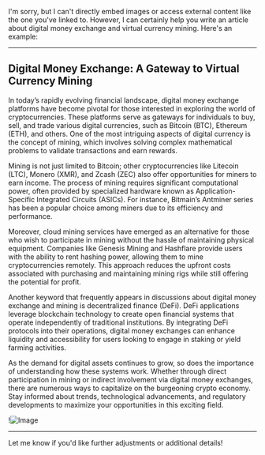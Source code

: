 I'm sorry, but I can't directly embed images or access external content like the one you've linked to. However, I can certainly help you write an article about digital money exchange and virtual currency mining. Here's an example:

---

## Digital Money Exchange: A Gateway to Virtual Currency Mining

In today’s rapidly evolving financial landscape, digital money exchange platforms have become pivotal for those interested in exploring the world of cryptocurrencies. These platforms serve as gateways for individuals to buy, sell, and trade various digital currencies, such as Bitcoin (BTC), Ethereum (ETH), and others. One of the most intriguing aspects of digital currency is the concept of mining, which involves solving complex mathematical problems to validate transactions and earn rewards.

Mining is not just limited to Bitcoin; other cryptocurrencies like Litecoin (LTC), Monero (XMR), and Zcash (ZEC) also offer opportunities for miners to earn income. The process of mining requires significant computational power, often provided by specialized hardware known as Application-Specific Integrated Circuits (ASICs). For instance, Bitmain’s Antminer series has been a popular choice among miners due to its efficiency and performance.

Moreover, cloud mining services have emerged as an alternative for those who wish to participate in mining without the hassle of maintaining physical equipment. Companies like Genesis Mining and Hashflare provide users with the ability to rent hashing power, allowing them to mine cryptocurrencies remotely. This approach reduces the upfront costs associated with purchasing and maintaining mining rigs while still offering the potential for profit.

Another keyword that frequently appears in discussions about digital money exchange and mining is decentralized finance (DeFi). DeFi applications leverage blockchain technology to create open financial systems that operate independently of traditional institutions. By integrating DeFi protocols into their operations, digital money exchanges can enhance liquidity and accessibility for users looking to engage in staking or yield farming activities.

As the demand for digital assets continues to grow, so does the importance of understanding how these systems work. Whether through direct participation in mining or indirect involvement via digital money exchanges, there are numerous ways to capitalize on the burgeoning crypto economy. Stay informed about trends, technological advancements, and regulatory developments to maximize your opportunities in this exciting field.

!![Image](https://github.com/user-attachments/assets/590b50a7-4459-4e76-8a31-559aed223621)

--- 

Let me know if you'd like further adjustments or additional details!